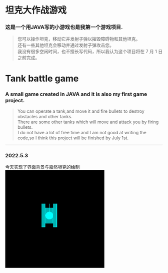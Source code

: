 # 坦克大作战游戏
### 这是一个用JAVA写的小游戏也是我第一个游戏项目.  
>您可以操作坦克，移动它并发射子弹以摧毁障碍物和其他坦克。  
还有一些其他坦克会移动并通过发射子弹攻击您。  
我没有很多空闲时间，也不擅长写代码，所以我认为这个项目将在 7 月 1 日之前完成。

# Tank battle game
### A small game created in JAVA and it is also my first game project.
>You can operate a tank,and move it and fire bullets to destroy obstacles and other tanks.  
There are some other tanks which will move and attack you by firing bullets.  
I do not have a lot of free time and I am not good at writing the code,so I think this project will be finished by July 1st. 
***
### 2022.5.3  
今天实现了界面背景与嘉然坦克的绘制  
![tank](https://raw.githubusercontent.com/LongLongMorty/Tank/main/Screenshot%202022-05-03%20185927.png)
